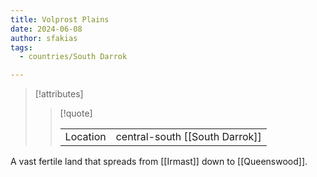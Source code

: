 ```yaml
---
title: Volprost Plains
date: 2024-06-08
author: sfakias
tags:
  - countries/South Darrok

---
```

> [!attributes]
> 
> > [!quote]
> >
> > | | |
> > | --- | --- |
> > | Location | central-south [[South Darrok]] |

A vast fertile land that spreads from [[Irmast]] down to [[Queenswood]].